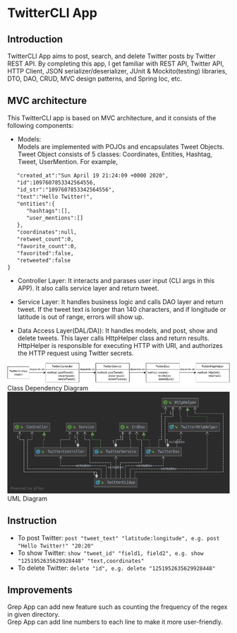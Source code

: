 # TwitterCLI App 

## Introduction
TwitterCLI App aims to post, search, and delete Twitter posts by Twitter REST API. By completing this app, I get familiar with REST API, Twitter API, HTTP Client, JSON serializer/deserializer, JUnit & Mockito(testing) libraries, DTO, DAO, CRUD, MVC design patterns, and Spring Ioc, etc.

## MVC architecture
This TwitterCLI app is based on MVC architecture, and it consists of the following components:

+ Models:\
Models are implemented with POJOs and encapsulates Tweet Objects. Tweet Object consists of 5 classes:
Coordinates, Entities, Hashtag, Tweet, UserMention. For example,
```{
   "created_at":"Sun April 19 21:24:09 +0000 2020",
   "id":1097607853342564556,
   "id_str":"1097607853342564556",
   "text":"Hello Twitter!",
   "entities":{
      "hashtags":[],      
      "user_mentions":[]  
   },
   "coordinates":null,    
   "retweet_count":0,
   "favorite_count":0,
   "favorited":false,
   "retweeted":false
}
```
+ Controller Layer: It interacts and parases user input (CLI args in this APP). It also calls service layer and return tweet.

+ Service Layer: It handles business logic and calls DAO layer and return tweet. If the tweet text is longer than 140 characters, and if longitude or latitude is out of range, errors will show up.

+ Data Access Layer(DAL/DA)): It handles models, and post, show and delete tweets. This layer calls HttpHelper class and return results. HttpHelper is responsible for executing HTTP with URI, and authorizes the HTTP request using Twitter secrets.

![image](./asset/diagram.png)
Class Dependency Diagram
![image](./asset/TwitterDao.png)
UML Diagram

## Instruction
+ To post Twitter: `post "tweet_text" "latitude:longitude", e.g. post "Hello Twitter!" "20:20"`
+ To show Twitter: `show "tweet_id" "field1, field2", e.g. show "1251952635629928448" "text,coordinates"`
+ To delete Twitter: `delete "id", e.g. delete "1251952635629928448"`

## Improvements
Grep App can add new feature such as counting the frequency of the regex in given directory.\
Grep App can add line numbers to each line to make it more user-friendly.

